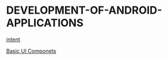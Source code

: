 # DEVELOPMENT-OF-ANDROID-APPLICATIONS

[intent](https://github.com/rizwansoaib/Android_Intents)

[Basic UI Componets](https://github.com/rizwansoaib/Android_basic_ui_components)
